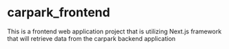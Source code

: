 # carpark_frontend
This is a frontend web application project that is utilizing Next.js framework that will retrieve data from the carpark backend application

